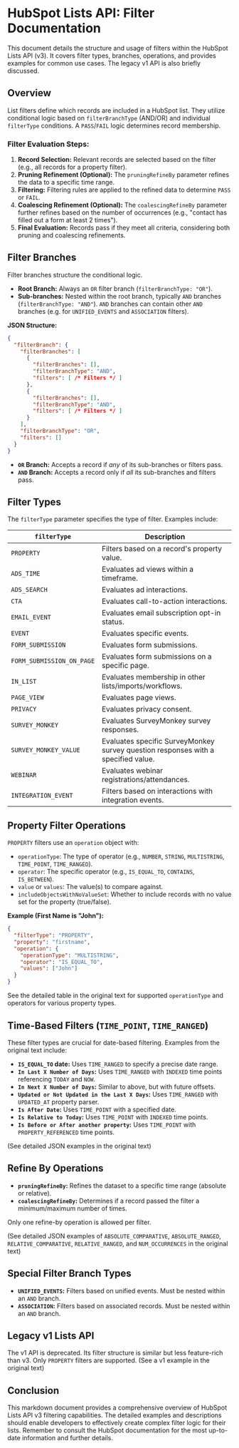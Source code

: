 # HubSpot Lists API: Filter Documentation

This document details the structure and usage of filters within the HubSpot Lists API (v3).  It covers filter types, branches, operations, and provides examples for common use cases.  The legacy v1 API is also briefly discussed.

## Overview

List filters define which records are included in a HubSpot list.  They utilize conditional logic based on `filterBranchType` (AND/OR) and individual `filterType` conditions.  A `PASS`/`FAIL` logic determines record membership.

### Filter Evaluation Steps:

1. **Record Selection:** Relevant records are selected based on the filter (e.g., all records for a property filter).
2. **Pruning Refinement (Optional):**  The `pruningRefineBy` parameter refines the data to a specific time range.
3. **Filtering:** Filtering rules are applied to the refined data to determine `PASS` or `FAIL`.
4. **Coalescing Refinement (Optional):** The `coalescingRefineBy` parameter further refines based on the number of occurrences (e.g., "contact has filled out a form at least 2 times").
5. **Final Evaluation:** Records pass if they meet all criteria, considering both pruning and coalescing refinements.


## Filter Branches

Filter branches structure the conditional logic.

* **Root Branch:** Always an `OR` filter branch (`filterBranchType: "OR"`).
* **Sub-branches:** Nested within the root branch, typically `AND` branches (`filterBranchType: "AND"`).  `AND` branches can contain other `AND` branches (e.g. for `UNIFIED_EVENTS` and `ASSOCIATION` filters).

**JSON Structure:**

```json
{
  "filterBranch": {
    "filterBranches": [
      {
        "filterBranches": [],
        "filterBranchType": "AND",
        "filters": [ /* Filters */ ]
      },
      {
        "filterBranches": [],
        "filterBranchType": "AND",
        "filters": [ /* Filters */ ]
      }
    ],
    "filterBranchType": "OR",
    "filters": []
  }
}
```

* **`OR` Branch:** Accepts a record if *any* of its sub-branches or filters pass.
* **`AND` Branch:** Accepts a record only if *all* its sub-branches and filters pass.


## Filter Types

The `filterType` parameter specifies the type of filter.  Examples include:

| `filterType`        | Description                                                                      |
|----------------------|----------------------------------------------------------------------------------|
| `PROPERTY`          | Filters based on a record's property value.                                      |
| `ADS_TIME`           | Evaluates ad views within a timeframe.                                          |
| `ADS_SEARCH`         | Evaluates ad interactions.                                                       |
| `CTA`               | Evaluates call-to-action interactions.                                           |
| `EMAIL_EVENT`        | Evaluates email subscription opt-in status.                                      |
| `EVENT`             | Evaluates specific events.                                                        |
| `FORM_SUBMISSION`   | Evaluates form submissions.                                                      |
| `FORM_SUBMISSION_ON_PAGE` | Evaluates form submissions on a specific page.                                 |
| `IN_LIST`           | Evaluates membership in other lists/imports/workflows.                            |
| `PAGE_VIEW`         | Evaluates page views.                                                            |
| `PRIVACY`           | Evaluates privacy consent.                                                       |
| `SURVEY_MONKEY`     | Evaluates SurveyMonkey survey responses.                                         |
| `SURVEY_MONKEY_VALUE` | Evaluates specific SurveyMonkey survey question responses with a specified value. |
| `WEBINAR`           | Evaluates webinar registrations/attendances.                                    |
| `INTEGRATION_EVENT` | Filters based on interactions with integration events.                           |


## Property Filter Operations

`PROPERTY` filters use an `operation` object with:

* `operationType`:  The type of operator (e.g., `NUMBER`, `STRING`, `MULTISTRING`, `TIME_POINT`, `TIME_RANGED`).
* `operator`: The specific operator (e.g., `IS_EQUAL_TO`, `CONTAINS`, `IS_BETWEEN`).
* `value` or `values`: The value(s) to compare against.
* `includeObjectsWithNoValueSet`:  Whether to include records with no value set for the property (true/false).

**Example (First Name is "John"):**

```json
{
  "filterType": "PROPERTY",
  "property": "firstname",
  "operation": {
    "operationType": "MULTISTRING",
    "operator": "IS_EQUAL_TO",
    "values": ["John"]
  }
}
```

See the detailed table in the original text for supported `operationType` and operators for various property types.


## Time-Based Filters (`TIME_POINT`, `TIME_RANGED`)

These filter types are crucial for date-based filtering.  Examples from the original text include:

* **`IS_EQUAL_TO` date:**  Uses `TIME_RANGED` to specify a precise date range.
* **`In Last X Number of Days`:** Uses `TIME_RANGED` with `INDEXED` time points referencing `TODAY` and `NOW`.
* **`In Next X Number of Days`:** Similar to above, but with future offsets.
* **`Updated or Not Updated in the Last X Days`:** Uses `TIME_RANGED` with `UPDATED_AT` property parser.
* **`Is After Date`:** Uses `TIME_POINT` with a specified date.
* **`Is Relative to Today`:** Uses `TIME_POINT` with `INDEXED` time points.
* **`Is Before or After another property`:** Uses `TIME_POINT` with `PROPERTY_REFERENCED` time points.

(See detailed JSON examples in the original text)


## Refine By Operations

* **`pruningRefineBy`:** Refines the dataset to a specific time range (absolute or relative).
* **`coalescingRefineBy`:**  Determines if a record passed the filter a minimum/maximum number of times.

Only one refine-by operation is allowed per filter.

(See detailed JSON examples of `ABSOLUTE_COMPARATIVE`, `ABSOLUTE_RANGED`, `RELATIVE_COMPARATIVE`, `RELATIVE_RANGED`, and `NUM_OCCURRENCES` in the original text)


## Special Filter Branch Types

* **`UNIFIED_EVENTS`:**  Filters based on unified events.  Must be nested within an `AND` branch.
* **`ASSOCIATION`:**  Filters based on associated records. Must be nested within an `AND` branch.


## Legacy v1 Lists API

The v1 API is deprecated.  Its filter structure is similar but less feature-rich than v3.  Only `PROPERTY` filters are supported.  (See a v1 example in the original text)


##  Conclusion

This markdown document provides a comprehensive overview of HubSpot Lists API v3 filtering capabilities. The detailed examples and descriptions should enable developers to effectively create complex filter logic for their lists. Remember to consult the HubSpot documentation for the most up-to-date information and further details.
